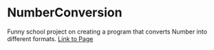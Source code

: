 # NumberConversion
Funny school project on creating a program that converts Number into different formats.
[Link to Page](relverie.github.io/NumberConversion)
